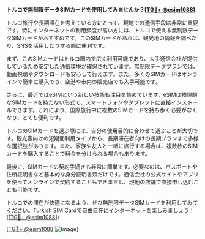 **トルコで無制限データSIMカードを使用してみませんか？[[TG💪+ @esim1088](https://t.me/s/esim1088)]**

トルコ旅行や長期滞在を考えている方にとって、現地での通信手段は非常に重要です。特にインターネットの利用頻度が高い方には、トルコで使える無制限データSIMカードがおすすめです。このSIMカードがあれば、観光地の情報を調べたり、SNSを活用したりする際に便利です。

まず、このSIMカードはトルコ国内で広く利用可能であり、大手通信会社が提供しているため安定した通信環境が確保されています。無制限データプランでは、動画視聴やダウンロードも安心して行えます。また、多くのSIMカードはオンラインで簡単に購入でき、空港や市内の販売店でも入手可能です。

さらに、最近ではeSIMという新しい技術も注目を集めています。eSIMは物理的なSIMカードを持たない形式で、スマートフォンやタブレットに直接インストールできます。これにより、国際旅行中に複数のSIMカードを持ち歩く必要がなくなり、とても便利です。

トルコのSIMカードを選ぶ際には、自分の使用目的に合わせて選ぶことが大切です。観光客向けの短期間利用タイプから、長期滞在者向けの長期プランまで多様な選択肢があります。また、家族や友人と一緒に旅行する場合は、複数枚のSIMカードを購入することで料金を分けられる場合もあります。

最後に、SIMカードの契約手続きも非常に簡単です。必要なのは、パスポートや住所証明書など基本的な身分証明書類だけです。通信会社の公式サイトやアプリを使ってオンラインで契約することもできますし、現地の店舗で直接申し込むことも可能です。

トルコでの滞在が快適になるよう、ぜひ無制限データSIMカードを利用してみてください。Turkish SIM Cardで自由自在にインターネットを楽しみましょう！([[TG💪+ @esim1088](https://t.me/s/esim1088)])

[[TG💪+ @esim1088](https://t.me/s/esim1088) ![Image](https://i.postimg.cc/Y0z9fWf4/image.png)]